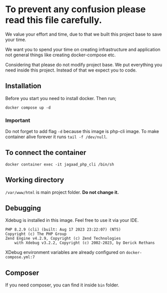 # To prevent any confusion please read this file carefully.

We value your effort and time, due to that we built this project base to save your time.

We want you to spend your time on creating infrastructure and application not general things like creating docker-compose etc.

Considering that please do not modify project base. We put everything you need inside this project. Instead of that we expect you to code.

## Installation

Before you start you need to install docker. Then run;
```shell
docker compose up -d
```

### Important
Do not forget to add flag `-d` because this image is php-cli image. To make container alive forever it runs `tail -f /dev/null`.

## To connect the container

```shell
docker container exec -it jagaad_php_cli /bin/sh
```

## Working directory

`/var/www/html` is main project folder. **Do not change it.**

## Debugging
Xdebug is installed in this image. Feel free to use it via your IDE.

```
PHP 8.2.9 (cli) (built: Aug 17 2023 23:22:07) (NTS)
Copyright (c) The PHP Group
Zend Engine v4.2.9, Copyright (c) Zend Technologies
    with Xdebug v3.2.2, Copyright (c) 2002-2023, by Derick Rethans
```

XDebug environment variables are already configured on `docker-compose.yml:7`

## Composer
If you need composer, you can find it inside `bin` folder.